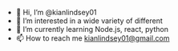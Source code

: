 - 👋 Hi, I’m @kianlindsey01
- 👀 I’m interested in a wide variety of different 
- 🌱 I’m currently learning Node.js, react, python
- 📫 How to reach me kianlindsey01@gmail.com

<!---
kianlindsey01/kianlindsey01 is a ✨ special ✨ repository because its `README.md` (this file) appears on your GitHub profile.
You can click the Preview link to take a look at your changes.
--->

